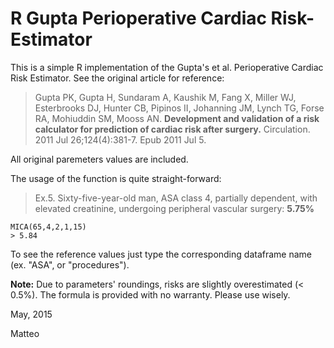 # R Gupta Perioperative Cardiac Risk-Estimator

This is a simple R implementation of the Gupta's et al. Perioperative Cardiac Risk Estimator. See the original article for reference:

> Gupta PK, Gupta H, Sundaram A, Kaushik M, Fang X, Miller WJ, Esterbrooks DJ, Hunter CB, Pipinos II,
> Johanning JM, Lynch TG, Forse RA, Mohiuddin SM, Mooss AN.
> **Development and validation of a risk calculator for prediction of cardiac risk after surgery.**
> Circulation. 2011 Jul 26;124(4):381-7. Epub 2011 Jul 5.

All original paremeters values are included.

The usage of the function is quite straight-forward:
> Ex.5. Sixty-five-year-old man, ASA class 4, partially dependent, with elevated creatinine, undergoing peripheral vascular surgery:
> **5.75%**

	MICA(65,4,2,1,15)
	> 5.84

To see the reference values just type the corresponding dataframe name (ex. "ASA", or "procedures").

**Note:** Due to parameters' roundings, risks are slightly overestimated (< 0.5%). The formula is provided with no 
warranty. Please use wisely.

May, 2015

Matteo
